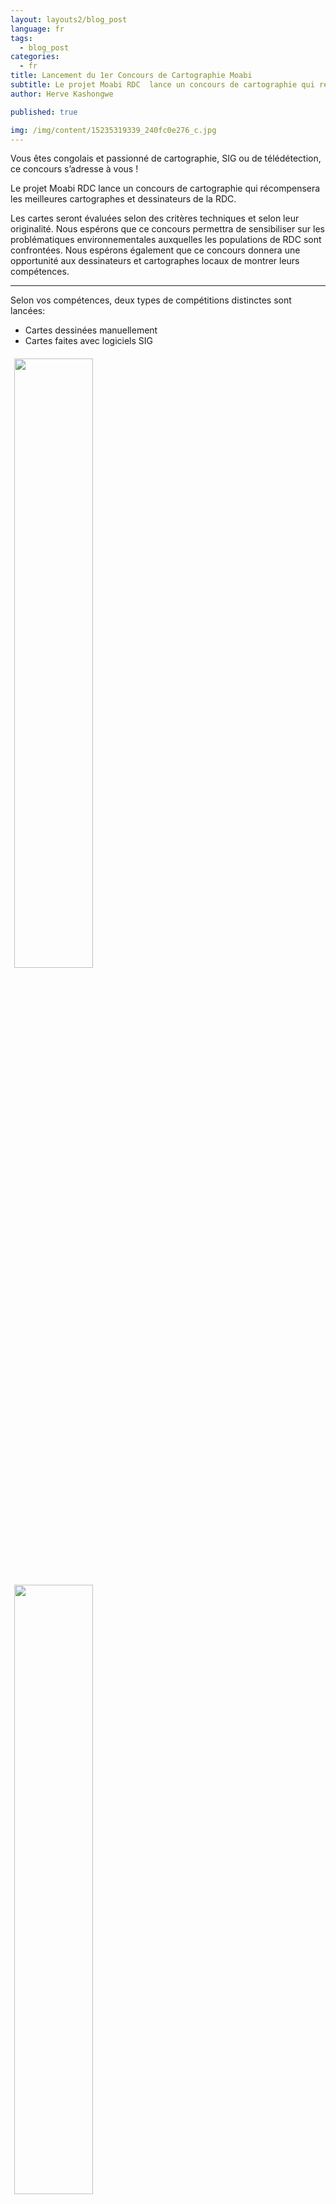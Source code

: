 ```yaml
---
layout: layouts2/blog_post
language: fr
tags:
  - blog_post
categories:
  - fr
title: Lancement du 1er Concours de Cartographie Moabi
subtitle: Le projet Moabi RDC  lance un concours de cartographie qui récompensera les meilleures cartographes et dessinateurs de la RDC.
author: Herve Kashongwe

published: true

img: /img/content/15235319339_240fc0e276_c.jpg
---
```

Vous êtes congolais et passionné de cartographie, SIG ou de télédétection, ce concours s’adresse à vous !

Le projet Moabi RDC  lance un concours de cartographie qui récompensera les meilleures cartographes et dessinateurs de la RDC.

Les cartes seront évaluées selon des critères techniques et selon leur originalité. Nous espérons que ce concours permettra de sensibiliser sur les problématiques environnementales auxquelles les populations de RDC sont confrontées. Nous espérons également que ce concours donnera une opportunité aux dessinateurs et cartographes locaux de montrer leurs compétences.

***

Selon vos compétences, deux types de compétitions distinctes sont lancées:

* Cartes dessinées manuellement
* Cartes faites avec logiciels SIG

<div>
  <img src="{{site.baseurl}}/img/content/15234386819_8abdfeb3ec.jpg" style="float:left; width:50%; padding:6px;" />
  <img src="{{site.baseurl}}/img/content/15235282209_5e60a57986.jpg" style="width:50%; padding:6px;" />
  <span class="clearfix"></span>
</div>

*Exemple des Cartes: Ecomakala Risk Map, DRC Intact Forests, Transport, & Energy Map*

## Quels sont les prix?

Pour chaque compétition :

* 1er prix : 250$
* 2e prix: 150$
* 3e   prix: 100$

Les cartes des lauréats seront publiées sur la page d’accueil du site Moabi RDC


## Critères

* Etre de nationalité congolaise
* Les cartes doivent être le résultat d’un travail original
* Vous devez avoir l’autorisation d’utiliser les données qui vous permettront de réaliser vos cartes
* Vous pouvez soumettre plus d’une carte mais une seule pourra être récompensée
* Vous pouvez soumettre une suite de cartes illustrant une dynamique spatiale, (dans une limite de 6 cartes)
* La carte doit être sur la RDC
* Inclure une note descriptive d’une page maximum, expliquant :
  * le contexte dans lequel la carte a été réalisée
  * son objectif
  * son intérêt
* Les dossiers doivent être envoyés avant le 12 décembre 2014.


## Comment participer ?
Le dossier de candidature au concours doit être composé :

* L’identité du participant : Nom du participant et nom de l’organisation / institution / entreprise (le cas échéant), Adresse postale, Coordonnées téléphoniques et e-mail
* Si le concours est réalisé au nom d’une organisation/ institution / entreprise, noter le domaine d’activités, l’aire géographique d’intervention, le nombre de membres / employés, les principales activités et projets réalisés à ce jour.
* La carte et les données géoréférencées.
* La note descriptive de la carte, expliquant
  * le contexte dans lequel la carte a été réalisée
  * son objectif
  * son intérêt

Merci de transmettre les cartes informatiques au format jpg, png à Herve Kashongwe : <a href="mailto:hkashongwe@gmail.com">hkashongwe@gmail.com</a>

Les dossiers incluant des cartes réalisées manuellement doivent être déposés à l’OSFAC, à l'adresse suivante : OSFAC, 14 Avenue du Sergent Moke, Concession SAFRICAS, Quartier Socimat, Commune de Ngaliema, Kinshasa.

Pour de plus amples informations, merci de contacter Herve Kashongwe : <a href="mailto:hkashongwe@gmail.com">hkashongwe@gmail.com</a>

Pour vous maintenir informer sur ce concours et connaître les vainqueurs, vous pouvez nous rejoindre sur [Moabi Mapping](//facebook.com/moabimapping) ou nous suivre sur twitter [@moabimaps](//twitter.com/MoabiMaps).

### Composition du comité de sélection Moabi :

* Guy Kajemba, Porte-parole de la GTCR.
* Nicky Kingunya, Directeur adjoint à la Direction du Développement Durable du MECNT.
* Eric Lutete, Experts national en SIG et formateur à l’Université de Kinshasa
* Maurice Mbunga, Géographe à l’IGC
* Pascal Douard, Expert international en SIG à WRI
* Claire Halleux, Experte internationale en SIG ainsi qu’en sciences environnementales au RGC
* Elvis Tshibasu, Expert international en SIG au WWF
* Hervé Kashongwe : Expert national en SIG à l’OSFAC et secrétaire du Comité de sélection Moabi
* Benoit Thuaire, Consultant IIASA, Coordinateur du comité de sélection Moabi




